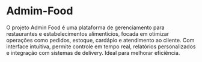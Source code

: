 # Admim-Food
O projeto Admin Food é uma plataforma de gerenciamento para restaurantes e estabelecimentos alimentícios, focada em otimizar operações como pedidos, estoque, cardápio e atendimento ao cliente. Com interface intuitiva, permite controle em tempo real, relatórios personalizados e integração com sistemas de delivery. Ideal para melhorar eficiência.
